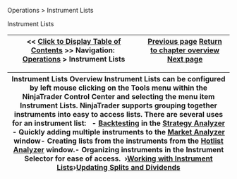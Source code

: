 ﻿
Operations \> Instrument Lists

Instrument Lists

| \<\< [Click to Display Table of Contents](instrument_lists.md) \>\> **Navigation:**     [Operations](operations-1.md) \> Instrument Lists | [Previous page](hot_list_analyzer_properties-1.md) [Return to chapter overview](operations-1.md) [Next page](working_with_instrument_lists-1.md) |
| --- | --- |

| Instrument Lists Overview Instrument Lists can be configured by left mouse clicking on the Tools menu within the NinjaTrader Control Center and selecting the menu item Instrument Lists.  NinjaTrader supports grouping together instruments into easy to access lists. There are several uses for an instrument list:   - [Backtesting](backtest_a_strategy-1.md) in the [Strategy Analyzer](strategy_analyzer-1.md) - Quickly adding multiple instruments to the [Market Analyzer](market_analyzer-1.md) window- Creating lists from the instruments from the [Hotlist Analyzer](hot_list_analyzer-1.md) window.- Organizing instruments in the Instrument Selector for ease of access.  ›[Working with Instrument Lists](working_with_instrument_lists-1.md)›[Updating Splits and Dividends](updating_splits_and_dividends-1.md) |
| --- |
